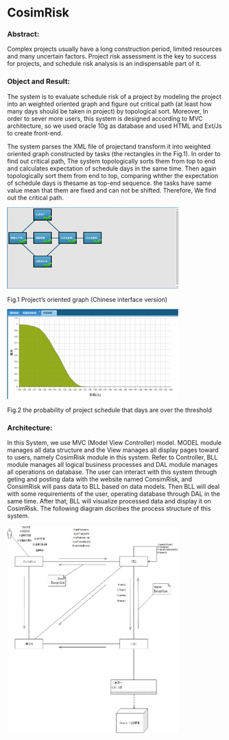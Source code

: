 # CosimRisk

### Abstract:
  Complex projects usually have a long construction period, limited resources and many uncertain factors. Project risk assessment is the key to success for projects, and schedule risk analysis is an indispensable part of it.
  
### Object and Result:
  The system is to evaluate schedule risk of a project by modeling the project into an weighted oriented graph and figure out critical path (at least how many days should be taken in project) by topological sort. Moreover, In order to sever more users, this system is designed according to MVC architecture, so we used oracle 10g as database and used HTML and Ext/Js to create front-end.
  
  The system parses the XML file of projectand transform it into weighted oriented graph constructed by tasks (the rectangles in the Fig.1). In order to find out critical path, The system topologically sorts them from top to end and calculates expectation of schedule days in the  same time. Then again topologically sort them from end to top, comparing whther the expectation of schedule days is thesame as top-end sequence. the tasks have same value mean that them are fixed and can not be shifted. Therefore, We find out the critical path.


<img src="images/fig1.jpg" width="400px"/>

Fig.1 Project’s oriented graph (Chinese interface version)

<img src="images/fig3.jpg" width="400px"/>

Fig.2 the probability of project schedule that days are over the threshold

### Architecture:
In this System, we use MVC (Model View Controller) model. MODEL module manages all data structure and the View manages all display
pages toward to users, namely CosimRisk module in this system. Refer to Controller, BLL module manages all logical business processes and DAL module manages all operations on database. The user can interact with this system through geting and posting data with the
website named ConsimRisk, and ConsimRisk will pass data to BLL based on data models. Then BLL will deal with some requirements of the user, operating database through DAL in the same time. After that, BLL will visualize processed data and display it on CosimRisk.
The following diagram dscribes the process structure of this system. 

<img src="images/fig2.jpg" width="400px"/>
